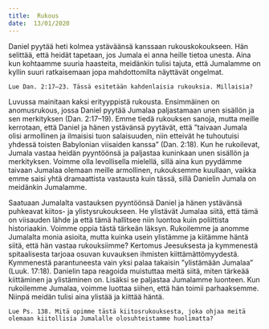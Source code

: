 ```yaml
---
title:  Rukous
date:  13/01/2020
---
```


Daniel pyytää heti kolmea ystäväänsä kanssaan rukousko­koukseen. Hän selittää, että heidät tapetaan, jos Jumala ei anna heille tietoa unesta. Aina kun kohtaamme suuria haasteita, meidänkin tulisi tajuta, että Jumalamme on kyllin suuri ratkaisemaan jopa mahdottomilta näyttävät ongelmat.

`Lue Dan. 2:17–23. Tässä esitetään kahdenlaisia ru­kouksia. Millaisia?`

Luvussa mainitaan kaksi erityyppistä rukousta. Ensimmäinen on anomusrukous, jossa Daniel pyytää Jumalaa paljastamaan unen sisällön ja sen merkityksen (Dan. 2:17–19). Emme tiedä rukouksen sanoja, mutta meille kerrotaan, että Daniel ja hänen ystävänsä pyytävät, että ”taivaan Jumala olisi armollinen ja ilmaisisi tuon salaisuuden, niin etteivät he tuhoutuisi yhdessä toisten Babylonian viisaiden kanssa” (Dan. 2:18). Kun he rukoilevat, Jumala vastaa heidän pyyntöönsä ja paljastaa kuninkaan unen sisällön ja merkityksen. Voimme olla levollisella mielellä, sillä aina kun pyydämme taivaan Jumalaa olemaan meille armollinen, rukouksemme kuullaan, vaikka emme saisi yhtä dramaattista vastausta kuin tässä, sillä Danielin Jumala on meidänkin Jumalamme.

Saatuaan Jumalalta vastauksen pyyntöönsä Daniel ja hänen ystävänsä puhkeavat kiitos- ja ylistysrukoukseen. He ylistävät Jumalaa siitä, että tämä on viisauden lähde ja että tämä hallitsee niin luontoa kuin poliittista historiaakin. Voimme oppia tästä tärkeän läksyn. Rukoilemme ja anomme Jumalalta monia asioita, mutta kuinka usein ylistämme ja kiitämme häntä siitä, että hän vastaa rukouksiimme? Kertomus Jeesuksesta ja kymmenestä spitaalisesta tarjoaa osuvan kuvauksen ihmisten kiittämättömyydestä. Kymmenestä parantuneesta vain yksi palaa takaisin ”ylistämään Jumalaa” (Luuk. 17:18). Danielin tapa reagoida muistuttaa meitä siitä, miten tärkeää kiittäminen ja ylistäminen on. Lisäksi se paljastaa Jumalamme luonteen. Kun rukoilemme Jumalaa, voimme luottaa siihen, että hän toimii parhaaksemme. Niinpä meidän tulisi aina ylistää ja kiittää häntä.

`Lue Ps. 138. Mitä opimme tästä kiitosrukouksesta, joka ohjaa meitä olemaan kiitollisia Jumalalle olosuhteistamme huolimatta?`